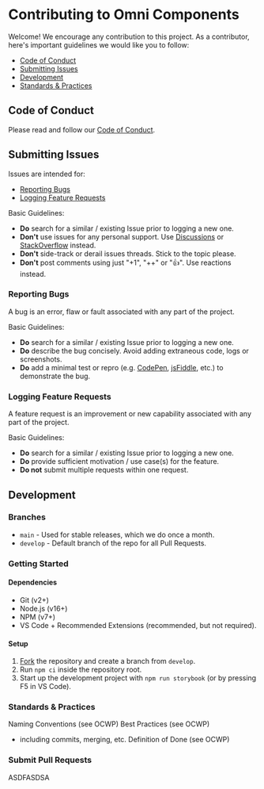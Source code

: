 # Contributing to Omni Components

Welcome! We encourage any contribution to this project. As a contributor, here's important guidelines we would like you to follow:

* [Code of Conduct](#code-of-conduct)
* [Submitting Issues](#submitting-issues)
* [Development](#development)
* [Standards & Practices](#standards--practices)

## Code of Conduct

Please read and follow our [Code of Conduct](https://github.com/innofake/omni-components/blob/develop/CODE_OF_CONDUCT.md).

## Submitting Issues

Issues are intended for:

* [Reporting Bugs](#reporting-bugs)
* [Logging Feature Requests](#logging-feature-requests)

Basic Guidelines:
* **Do** search for a similar / existing Issue prior to logging a new one.
* **Don't** use issues for any personal support. Use [Discussions](https://github.com/innofake/omni-components/discussions) or [StackOverflow](https://stackoverflow.com/) instead.
* **Don't** side-track or derail issues threads. Stick to the topic please.
* **Don't** post comments using just "+1", "++" or "👍". Use reactions instead.

### Reporting Bugs

A bug is an error, flaw or fault associated with any part of the project.

Basic Guidelines:
* **Do** search for a similar / existing Issue prior to logging a new one.
* **Do** describe the bug concisely. Avoid adding extraneous code, logs or screenshots.
* **Do** add a minimal test or repro (e.g. [CodePen](https://codepen.io/), [jsFiddle](https://jsfiddle.net/), etc.) to demonstrate the bug.

### Logging Feature Requests

A feature request is an improvement or new capability associated with any part of the project.

Basic Guidelines:
* **Do** search for a similar / existing Issue prior to logging a new one.
* **Do** provide sufficient motivation / use case(s) for the feature.
* **Do not** submit multiple requests within one request.

## Development

### Branches

* `main` - Used for stable releases, which we do once a month.
* `develop` - Default branch of the repo for all Pull Requests.

### Getting Started

#### Dependencies

* Git (v2+)
* Node.js (v16+)
* NPM (v7+)
* VS Code + Recommended Extensions (recommended, but not required).

#### Setup

1. [Fork](ttps://github.com/innofake/omni-components) the repository and create a branch from `develop`.
2. Run `npm ci` inside the repository root.
3. Start up the development project with `npm run storybook` (or by pressing F5 in VS Code).

### Standards & Practices

Naming Conventions (see OCWP)
Best Practices (see OCWP)
 - including commits, merging, etc.
Definition of Done (see OCWP)

### Submit Pull Requests

ASDFASDSA